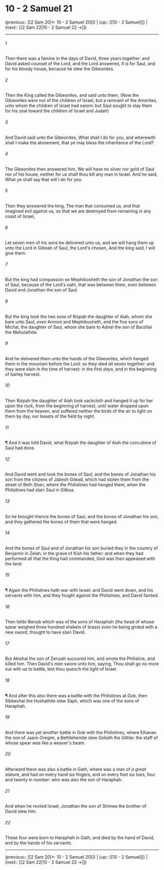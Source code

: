 # 10 - 2 Samuel 21

(previous:: [[2 Sam 20|← 10 - 2 Samuel 20]]) | (up:: [[10 - 2 Samuel]]) | (next:: [[2 Sam 22|10 - 2 Samuel 22 →]])

***


###### 1 
Then there was a famine in the days of David, three years together: and David asked counsel of the Lord, and the Lord answered, _It is_ for Saul, and for _his_ bloody house, because he slew the Gibeonites. 

###### 2 
Then the King called the Gibeonites, and said unto them, (Now the Gibeonites were not of the children of Israel, but a remnant of the Amorites, unto whom the children of Israel had sworn: but Saul sought to slay them for his zeal toward the children of Israel and Judah) 

###### 3 
And David said unto the Gibeonites, What shall I do for you, and wherewith shall I make the atonement, that ye may bless the inheritance of the Lord? 

###### 4 
The Gibeonites then answered him, We will have no silver nor gold of Saul nor of his house, neither for us shalt thou kill any man in Israel. And he said, What ye shall say that will I do for you. 

###### 5 
Then they answered the king, The man that consumed us, and that imagined evil against us, _so that_ we are destroyed from remaining in any coast of Israel, 

###### 6 
Let seven men of his sons be delivered unto us, and we will hang them up unto the Lord in Gibeah of Saul, the Lord's chosen, And the king said, I will give them. 

###### 7 
But the king had compassion on Mephibosheth the son of Jonathan the son of Saul, because of the Lord's oath, that was between them, _even_ between David and Jonathan the son of Saul. 

###### 8 
But the king took the two sons of Rizpah the daughter of Aiah, whom she bare unto Saul, _even_ Armoni and Mephibosheth, and the five sons of Michal, the daughter of Saul, whom she bare to Adriel the son of Barzillai the Meholathite. 

###### 9 
And he delivered them unto the hands of the Gibeonites, which hanged them in the mountain before the Lord: so they died _all_ seven together: and they were slain in the time of harvest: in the first _days_, and in the beginning of barley harvest. 

###### 10 
Then Rizpah the daughter of Aiah took sackcloth and hanged it up for her upon the rock, from the beginning of harvest, until water dropped upon them from the heaven, and suffered neither the birds of the air to light on them by day, nor beasts of the field by night. 

###### 11 
¶ And it was told David, what Rizpah the daughter of Aiah the concubine of Saul had done. 

###### 12 
And David went and took the bones of Saul, and the bones of Jonathan his son from the citizens of Jabesh Gilead, which had stolen them from the street of Beth Shan, where the Philistines had hanged them, when the Philistines had slain Saul in Gilboa. 

###### 13 
So he brought thence the bones of Saul, and the bones of Jonathan his son, and they gathered the bones of them that were hanged. 

###### 14 
And the bones of Saul and of Jonathan his son buried they in the country of Benjamin in Zelah, in the grave of Kish his father: and when they had performed all that the King had commanded, God was then appeased with the land. 

###### 15 
¶ Again the Philistines hath war with Israel: and David went down, and his servants with him, and they fought against the Philistines, and David fainted. 

###### 16 
Then Ishbi-Benob which was of the sons of Haraphah (_the head_ of whose spear weighed three hundred shekels of brass) _even_ he being girded with a new _sword_, thought to have slain David. 

###### 17 
But Abishai the son of Zeruiah succored him, and smote the Philistine, and killed him. Then David's men swore unto him, saying, Thou shalt go no more out with us to battle, lest thou quench the light of Israel. 

###### 18 
¶ And after this also there was a battle with the Philistines at Gob, then Sibbechai the Hushathite slew Saph, which was one of the sons of Haraphah. 

###### 19 
And there was yet _another_ battle in Gob with the Philistines, where Elhanan the son of Jaare-Oregim, a Bethlehemite slew Goliath the Gittite: the staff of whose spear _was_ like a weaver's beam. 

###### 20 
Afterward there was also a battle in Gath, where was a man of _a great_ stature, and had on every hand six fingers, and on every foot six toes, four and twenty in number: who was also the son of Haraphah. 

###### 21 
And when he reviled Israel, Jonathan the son of Shimea the brother of David slew him. 

###### 22 
These four were born to Haraphah in Gath, and died by the hand of David, and by the hands of his servants.

***

(previous:: [[2 Sam 20|← 10 - 2 Samuel 20]]) | (up:: [[10 - 2 Samuel]]) | (next:: [[2 Sam 22|10 - 2 Samuel 22 →]])
